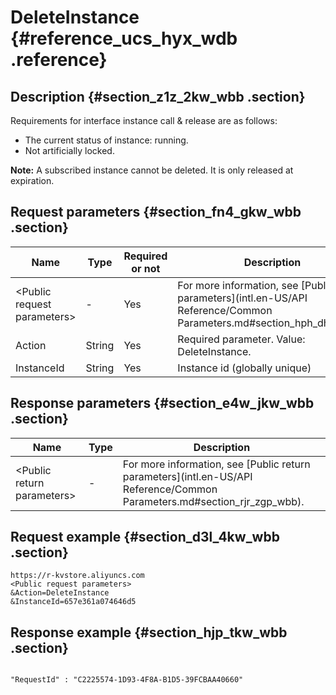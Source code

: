 # DeleteInstance {#reference_ucs_hyx_wdb .reference}

## Description {#section_z1z_2kw_wbb .section}

Requirements for interface instance call & release are as follows:

-   The current status of instance: running.
-   Not artificially locked.

**Note:** A subscribed instance cannot be deleted. It is only released at expiration.

## Request parameters {#section_fn4_gkw_wbb .section}

|Name|Type|Required or not|Description|
|----|----|---------------|-----------|
|<Public request parameters\>|-|Yes|For more information, see [Public parameters](intl.en-US/API Reference/Common Parameters.md#section_hph_dhp_wbb).|
|Action|String|Yes|Required parameter. Value: DeleteInstance.|
|InstanceId|String|Yes|Instance id \(globally unique\)|

## Response parameters {#section_e4w_jkw_wbb .section}

|Name|Type|Description|
|----|----|-----------|
|<Public return parameters\>|-|For more information, see [Public return parameters](intl.en-US/API Reference/Common Parameters.md#section_rjr_zgp_wbb).|

## Request example {#section_d3l_4kw_wbb .section}

```
https://r-kvstore.aliyuncs.com
<Public request parameters>
&Action=DeleteInstance
&InstanceId=657e361a074646d5
```

## Response example {#section_hjp_tkw_wbb .section}

```

"RequestId" : "C2225574-1D93-4F8A-B1D5-39FCBAA40660"

```

